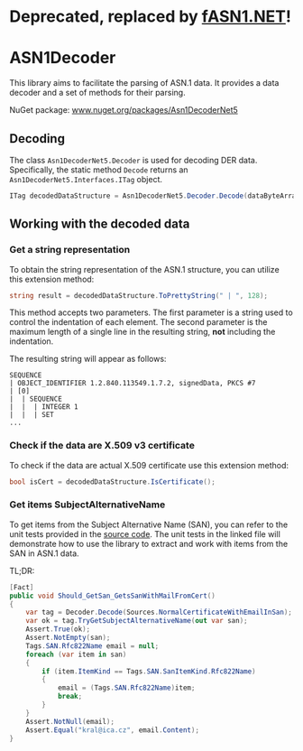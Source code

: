 # Deprecated, replaced by [fASN1.NET](https://github.com/AVVI94/fASN1.NET)!

# ASN1Decoder
This library aims to facilitate the parsing of ASN.1 data. It provides a data decoder and a set of methods for their parsing.

NuGet package: www.nuget.org/packages/Asn1DecoderNet5

## Decoding

The class `Asn1DecoderNet5.Decoder` is used for decoding DER data. Specifically, the static method `Decode` returns an `Asn1DecoderNet5.Interfaces.ITag` object.

```cs
ITag decodedDataStructure = Asn1DecoderNet5.Decoder.Decode(dataByteArray);
```

## Working with the decoded data

### Get a string representation

To obtain the string representation of the ASN.1 structure, you can utilize this extension method:

```cs
string result = decodedDataStructure.ToPrettyString(" | ", 128);
```

This method accepts two parameters. The first parameter is a string used to control the indentation of each element. The second parameter is the maximum length of a single line in the resulting string, **not** including the indentation.

The resulting string will appear as follows:

```Text
SEQUENCE
| OBJECT_IDENTIFIER 1.2.840.113549.1.7.2, signedData, PKCS #7
| [0]
|  | SEQUENCE
|  |  | INTEGER 1
|  |  | SET
...
```

### Check if the data are X.509 v3 certificate

To check if the data are actual X.509 certificate use this extension method:

```cs
bool isCert = decodedDataStructure.IsCertificate();
```

### Get items SubjectAlternativeName 

To get items from the Subject Alternative Name (SAN), you can refer to the unit tests provided in the [source code](https://github.com/AVVI94/ASN1Decoder/blob/main/Asn1DecoderNet5.UnitTests/DecoderTests.cs). The unit tests in the linked file will demonstrate how to use the library to extract and work with items from the SAN in ASN.1 data.

TL;DR:

```cs
[Fact]
public void Should_GetSan_GetsSanWithMailFromCert()
{
    var tag = Decoder.Decode(Sources.NormalCertificateWithEmailInSan);
    var ok = tag.TryGetSubjectAlternativeName(out var san);
    Assert.True(ok);
    Assert.NotEmpty(san);
    Tags.SAN.Rfc822Name email = null;
    foreach (var item in san)
    {
        if (item.ItemKind == Tags.SAN.SanItemKind.Rfc822Name)
        {
            email = (Tags.SAN.Rfc822Name)item;
            break;
        }
    }
    Assert.NotNull(email);
    Assert.Equal("kral@ica.cz", email.Content);
}
```

